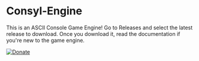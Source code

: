 # Consyl-Engine
This is an ASCII Console Game Engine! Go to Releases and select the latest release to download. Once you download it, read the documentation if you're new to the game engine.


[![Donate](https://img.shields.io/badge/Donate-PayPal-green.svg)](https://www.paypal.com/cgi-bin/webscr?cmd=_s-xclick&hosted_button_id=9SG6GERNAPWYL)

